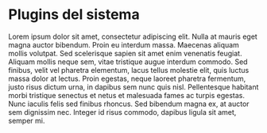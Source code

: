 # Plugins del sistema

Lorem ipsum dolor sit amet, consectetur adipiscing elit. Nulla at mauris eget magna auctor bibendum. Proin eu interdum massa. Maecenas aliquam mollis volutpat. Sed scelerisque sapien sit amet enim venenatis feugiat. Aliquam mollis neque sem, vitae tristique augue interdum commodo. Sed finibus, velit vel pharetra elementum, lacus tellus molestie elit, quis luctus massa dolor at lectus. Proin egestas, neque laoreet pharetra fermentum, justo risus dictum urna, in dapibus sem nunc quis nisl. Pellentesque habitant morbi tristique senectus et netus et malesuada fames ac turpis egestas. Nunc iaculis felis sed finibus rhoncus. Sed bibendum magna ex, at auctor sem dignissim nec. Integer id risus commodo, dapibus ligula sit amet, semper mi.